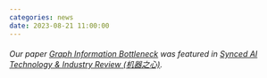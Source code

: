 ```yaml
---
categories: news
date: 2023-08-21 11:00:00
---
```


###### Our paper [Graph Information Bottleneck](https://arxiv.org/abs/2010.12811) was featured in [Synced AI Technology & Industry Review (机器之心)](https://www.jiqizhixin.com/articles/2020-10-31-4?from=synced&keyword=图信息瓶颈).
